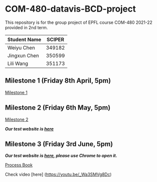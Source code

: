 # COM-480-datavis-BCD-project
This repository is for the group project of EPFL course COM-480 2021-22 provided in 2nd term.


| Student Name  |   SCIPER       |
| ------------- | :------------: |
| Weiyu Chen    |   349182       |
| Jingxun Chen  |   350599       |
| Lili Wang     |   351173       |



## Milestone 1 (Friday 8th April, 5pm)
[Milestone 1](https://github.com/com-480-data-visualization/datavis-project-2022-bcd/blob/main/Milestone%201.md)

## Milestone 2 (Friday 6th May, 5pm)
[Milestone 2](https://github.com/com-480-data-visualization/datavis-project-2022-bcd/blob/main/milestone2.pdf)

***Our test website is [here](https://com-480-data-visualization.github.io/datavis-project-2022-bcd/)***


## Milestone 3 (Friday 3rd June, 5pm) 
***Our test website is [here](https://com-480-data-visualization.github.io/datavis-project-2022-bcd/), please use Chrome to open it.***

[Process Book](https://github.com/com-480-data-visualization/datavis-project-2022-bcd/blob/24ed025b8963075ccc53036854aaa364e593e9f3/Milestone%203/COM-480%20Process%20Book%20-%20BCD.pdf)

Check video [here] (https://youtu.be/_Wa3SMVg8Dc)
